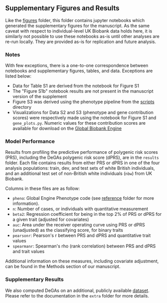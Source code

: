 ## Supplementary Figures and Results

Like the [figures](../figures) folder, this folder contains jupyter notebooks which generated the supplementary figures for the manuscript. As the same caveat with respect to individual-level UK Biobank data holds here, it is similarly not possible to use these notebooks as-is until other analyses are re-run locally. They are provided as-is for replication and future analysis. 

### Notes

With few exceptions, there is a one-to-one correspondence between notebooks and supplementary figures, tables, and data. Exceptions are listed below:

- Data for Table S1 are derived from the notebook for Figure S1
- The "Figure S1b" notebook results are not present in the manuscript version of the supplement
- Figure S3 was derived using the phenotype pipeline from the [scripts](../scripts) directory
- Visualizations for Data S2 and S3 (phenotype and gene contribution scores) were respectively made using the notebook for Figure S1 and `gene_plots.py`. Numeric values for these contribution scores are available for download on the [Global Biobank Engine](biobankengine.stanford.edu/downloads)

### Model Performance

Results from profiling the predictive performance of polygenic risk scores (PRS), including the DeGAs polygenic risk score (dPRS), are in the `results` folder. Each file contains results from either PRS or dPRS in one of the four analysis populations: train, dev, and test sets of white British individuals, and an additional test set of non-British white individuals (`nbw`) from UK Biobank. 

Columns in these files are as follow:
- `pheno`: Global Engine Phenotype code (see [reference](../reference) folder for more information).
- `n`: Number of cases, or individuals with quantitative measurement
- `beta2`: Regression coefficient for being in the top 2% of PRS or dPRS for a given trait (adjusted for covariates)
- `auc`: Area under the receiver operating curve using PRS or dPRS (unadjusted) as the classifying score, for binary traits
- `pearsonr`: Pearson's r between PRS and dPRS and quantitative trait values
- `spearmanr`: Spearman's rho (rank correlation) between PRS and dPRS and trait values 

Additional information on these measures, including covariate adjustment, can be found in the Methods section of our manuscript.

### Supplementary Results

We also computed DeGAs on an additional, publicly available [dataset](http://www.nealelab.is/blog/2017/7/19/rapid-gwas-of-thousands-of-phenotypes-for-337000-samples-in-the-uk-biobank). Please refer to the documentation in the `extra` folder for more details.
